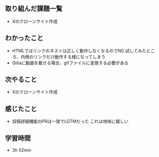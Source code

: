 ## 取り組んだ課題一覧
- Xのクローンサイト作成
## わかったこと
- HTMLではリンクのネストは正しく動作しなくなるのでNG
  試してみたところ、内側のリンクだけ動作する様になってしまう
- Qiitaに動画を載せる場合、gifファイルに変換する必要がある
## 次やること
- Xのクローンサイト作成
## 感じたこと
- 投稿詳細機能のPRは一発でLGTMだった
  これは地味に嬉しい
## 学習時間
- 3h 02min